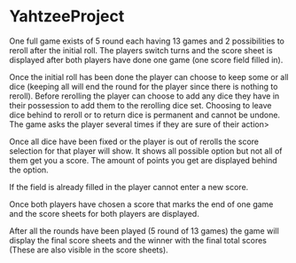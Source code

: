 # YahtzeeProject

One full game exists of 5 round each having 13 games and 2 possibilities to reroll after the initial roll. The players switch turns and the score sheet is displayed after both players have done one game (one score field filled in).

Once the initial roll has been done the player can choose to keep some or all dice (keeping all will end the round for the player since there is nothing to reroll). Before rerolling the player can choose to add any dice they have in their possession to add them to the rerolling dice set. Choosing to leave dice behind to reroll or to return dice is permanent and cannot be undone. The game asks the player several times if they are sure of their action>

Once all dice have been fixed or the player is out of rerolls the score selection for that player will show. It shows all possible option but not all of them get you a score. The amount of points you get are displayed behind the option.

If the field is already filled in the player cannot enter a new score.

Once both players have chosen a score that marks the end of one game and the score sheets for both players are displayed.

After all the rounds have been played (5 round of 13 games) the game will display the final score sheets and the winner with the final total scores (These are also visible in the score sheets).
